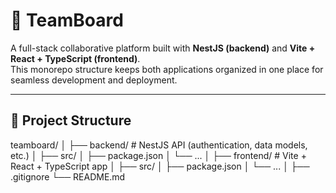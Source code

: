 # 🧠 TeamBoard

A full-stack collaborative platform built with **NestJS (backend)** and **Vite + React + TypeScript (frontend)**.  
This monorepo structure keeps both applications organized in one place for seamless development and deployment.

---

## 📂 Project Structure

teamboard/
│
├── backend/ # NestJS API (authentication, data models, etc.)
│ ├── src/
│ ├── package.json
│ └── ...
│
├── frontend/ # Vite + React + TypeScript app
│ ├── src/
│ ├── package.json
│ └── ...
│
├── .gitignore
└── README.md